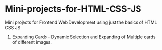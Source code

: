 # Mini-projects-for-HTML-CSS-JS
Mini projects for Frontend Web Development using just the basics of HTML CSS JS

1. Expanding Cards - Dynamic Selection and Expanding of Multiple cards of different images. 
